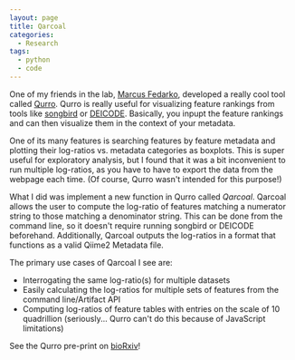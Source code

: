 ```yaml
---
layout: page
title: Qarcoal
categories:
  - Research
tags:
  - python
  - code
---
```


One of my friends in the lab, [Marcus Fedarko](https://twitter.com/mwfedarko), developed a really cool tool called [Qurro](https://github.com/biocore/qurro). Qurro is really useful for visualizing feature rankings from tools like [songbird](https://github.com/biocore/songbird) or [DEICODE](https://github.com/biocore/DEICODE). Basically, you inpupt the feature rankings and can then visualize them in the context of your metadata.

One of its many features is searching features by feature metadata and plotting their log-ratios vs. metadata categories as boxplots. This is super useful for exploratory analysis, but I found that it was a bit inconvenient to run multiple log-ratios, as you have to have to export the data from the webpage each time. (Of course, Qurro wasn't intended for this purpose!)

What I did was implement a new function in Qurro called *Qarcoal*. Qarcoal allows the user to compute the log-ratio of features matching a numerator string to those matching a denominator string. This can be done from the command line, so it doesn't require running songbird or DEICODE beforehand. Additionally, Qarcoal outputs the log-ratios in a format that functions as a valid Qiime2 Metadata file.

The primary use cases of Qarcoal I see are:

* Interrogating the same log-ratio(s) for multiple datasets
* Easily calculating the log-ratios for multiple sets of features from the command line/Artifact API
* Computing log-ratios of feature tables with entries on the scale of 10 quadrillion (seriously... Qurro can't do this because of JavaScript limitations)

See the Qurro pre-print on [bioRxiv](https://www.biorxiv.org/content/10.1101/2019.12.17.880047v1)!
